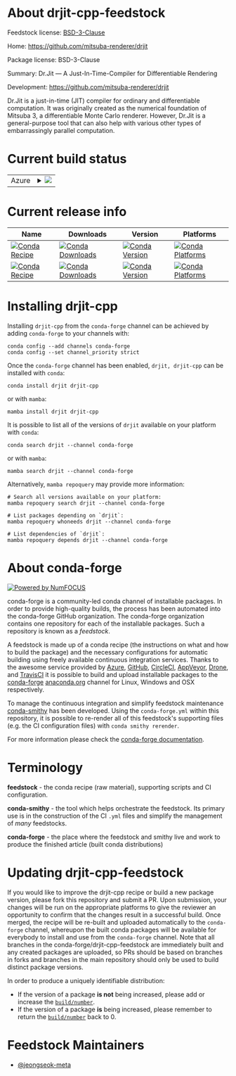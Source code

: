 About drjit-cpp-feedstock
=========================

Feedstock license: [BSD-3-Clause](https://github.com/conda-forge/drjit-cpp-feedstock/blob/main/LICENSE.txt)

Home: https://github.com/mitsuba-renderer/drjit

Package license: BSD-3-Clause

Summary: Dr.Jit — A Just-In-Time-Compiler for Differentiable Rendering

Development: https://github.com/mitsuba-renderer/drjit

Dr.Jit is a just-in-time (JIT) compiler for ordinary and differentiable computation. It was
originally created as the numerical foundation of Mitsuba 3, a differentiable Monte Carlo
renderer. However, Dr.Jit is a general-purpose tool that can also help with various other
types of embarrassingly parallel computation.


Current build status
====================


<table>
    
  <tr>
    <td>Azure</td>
    <td>
      <details>
        <summary>
          <a href="https://dev.azure.com/conda-forge/feedstock-builds/_build/latest?definitionId=22668&branchName=main">
            <img src="https://dev.azure.com/conda-forge/feedstock-builds/_apis/build/status/drjit-cpp-feedstock?branchName=main">
          </a>
        </summary>
        <table>
          <thead><tr><th>Variant</th><th>Status</th></tr></thead>
          <tbody><tr>
              <td>linux_64_build_modecppc_compiler_version13c_stdlib_version2.17cuda_compiler_version12.6cxx_compiler_version13llvm_version17</td>
              <td>
                <a href="https://dev.azure.com/conda-forge/feedstock-builds/_build/latest?definitionId=22668&branchName=main">
                  <img src="https://dev.azure.com/conda-forge/feedstock-builds/_apis/build/status/drjit-cpp-feedstock?branchName=main&jobName=linux&configuration=linux%20linux_64_build_modecppc_compiler_version13c_stdlib_version2.17cuda_compiler_version12.6cxx_compiler_version13llvm_version17" alt="variant">
                </a>
              </td>
            </tr><tr>
              <td>linux_64_build_modecppc_compiler_version13c_stdlib_version2.17cuda_compiler_version12.6cxx_compiler_version13llvm_version18</td>
              <td>
                <a href="https://dev.azure.com/conda-forge/feedstock-builds/_build/latest?definitionId=22668&branchName=main">
                  <img src="https://dev.azure.com/conda-forge/feedstock-builds/_apis/build/status/drjit-cpp-feedstock?branchName=main&jobName=linux&configuration=linux%20linux_64_build_modecppc_compiler_version13c_stdlib_version2.17cuda_compiler_version12.6cxx_compiler_version13llvm_version18" alt="variant">
                </a>
              </td>
            </tr><tr>
              <td>linux_64_build_modecppc_compiler_version13c_stdlib_version2.17cuda_compiler_version12.6cxx_compiler_version13llvm_version19</td>
              <td>
                <a href="https://dev.azure.com/conda-forge/feedstock-builds/_build/latest?definitionId=22668&branchName=main">
                  <img src="https://dev.azure.com/conda-forge/feedstock-builds/_apis/build/status/drjit-cpp-feedstock?branchName=main&jobName=linux&configuration=linux%20linux_64_build_modecppc_compiler_version13c_stdlib_version2.17cuda_compiler_version12.6cxx_compiler_version13llvm_version19" alt="variant">
                </a>
              </td>
            </tr><tr>
              <td>linux_64_build_modecppc_compiler_version13c_stdlib_version2.17cuda_compiler_version12.6cxx_compiler_version13llvm_version20</td>
              <td>
                <a href="https://dev.azure.com/conda-forge/feedstock-builds/_build/latest?definitionId=22668&branchName=main">
                  <img src="https://dev.azure.com/conda-forge/feedstock-builds/_apis/build/status/drjit-cpp-feedstock?branchName=main&jobName=linux&configuration=linux%20linux_64_build_modecppc_compiler_version13c_stdlib_version2.17cuda_compiler_version12.6cxx_compiler_version13llvm_version20" alt="variant">
                </a>
              </td>
            </tr><tr>
              <td>linux_64_build_modecppc_compiler_version13c_stdlib_version2.17cuda_compiler_version12.6cxx_compiler_version13llvm_version21</td>
              <td>
                <a href="https://dev.azure.com/conda-forge/feedstock-builds/_build/latest?definitionId=22668&branchName=main">
                  <img src="https://dev.azure.com/conda-forge/feedstock-builds/_apis/build/status/drjit-cpp-feedstock?branchName=main&jobName=linux&configuration=linux%20linux_64_build_modecppc_compiler_version13c_stdlib_version2.17cuda_compiler_version12.6cxx_compiler_version13llvm_version21" alt="variant">
                </a>
              </td>
            </tr><tr>
              <td>linux_64_build_modecppc_compiler_version14c_stdlib_version2.17cuda_compiler_version12.9cxx_compiler_version14llvm_version17</td>
              <td>
                <a href="https://dev.azure.com/conda-forge/feedstock-builds/_build/latest?definitionId=22668&branchName=main">
                  <img src="https://dev.azure.com/conda-forge/feedstock-builds/_apis/build/status/drjit-cpp-feedstock?branchName=main&jobName=linux&configuration=linux%20linux_64_build_modecppc_compiler_version14c_stdlib_version2.17cuda_compiler_version12.9cxx_compiler_version14llvm_version17" alt="variant">
                </a>
              </td>
            </tr><tr>
              <td>linux_64_build_modecppc_compiler_version14c_stdlib_version2.17cuda_compiler_version12.9cxx_compiler_version14llvm_version18</td>
              <td>
                <a href="https://dev.azure.com/conda-forge/feedstock-builds/_build/latest?definitionId=22668&branchName=main">
                  <img src="https://dev.azure.com/conda-forge/feedstock-builds/_apis/build/status/drjit-cpp-feedstock?branchName=main&jobName=linux&configuration=linux%20linux_64_build_modecppc_compiler_version14c_stdlib_version2.17cuda_compiler_version12.9cxx_compiler_version14llvm_version18" alt="variant">
                </a>
              </td>
            </tr><tr>
              <td>linux_64_build_modecppc_compiler_version14c_stdlib_version2.17cuda_compiler_version12.9cxx_compiler_version14llvm_version19</td>
              <td>
                <a href="https://dev.azure.com/conda-forge/feedstock-builds/_build/latest?definitionId=22668&branchName=main">
                  <img src="https://dev.azure.com/conda-forge/feedstock-builds/_apis/build/status/drjit-cpp-feedstock?branchName=main&jobName=linux&configuration=linux%20linux_64_build_modecppc_compiler_version14c_stdlib_version2.17cuda_compiler_version12.9cxx_compiler_version14llvm_version19" alt="variant">
                </a>
              </td>
            </tr><tr>
              <td>linux_64_build_modecppc_compiler_version14c_stdlib_version2.17cuda_compiler_version12.9cxx_compiler_version14llvm_version20</td>
              <td>
                <a href="https://dev.azure.com/conda-forge/feedstock-builds/_build/latest?definitionId=22668&branchName=main">
                  <img src="https://dev.azure.com/conda-forge/feedstock-builds/_apis/build/status/drjit-cpp-feedstock?branchName=main&jobName=linux&configuration=linux%20linux_64_build_modecppc_compiler_version14c_stdlib_version2.17cuda_compiler_version12.9cxx_compiler_version14llvm_version20" alt="variant">
                </a>
              </td>
            </tr><tr>
              <td>linux_64_build_modecppc_compiler_version14c_stdlib_version2.17cuda_compiler_version12.9cxx_compiler_version14llvm_version21</td>
              <td>
                <a href="https://dev.azure.com/conda-forge/feedstock-builds/_build/latest?definitionId=22668&branchName=main">
                  <img src="https://dev.azure.com/conda-forge/feedstock-builds/_apis/build/status/drjit-cpp-feedstock?branchName=main&jobName=linux&configuration=linux%20linux_64_build_modecppc_compiler_version14c_stdlib_version2.17cuda_compiler_version12.9cxx_compiler_version14llvm_version21" alt="variant">
                </a>
              </td>
            </tr><tr>
              <td>linux_64_build_modecppc_compiler_version14c_stdlib_version2.17cuda_compiler_versionNonecxx_compiler_version14llvm_version17</td>
              <td>
                <a href="https://dev.azure.com/conda-forge/feedstock-builds/_build/latest?definitionId=22668&branchName=main">
                  <img src="https://dev.azure.com/conda-forge/feedstock-builds/_apis/build/status/drjit-cpp-feedstock?branchName=main&jobName=linux&configuration=linux%20linux_64_build_modecppc_compiler_version14c_stdlib_version2.17cuda_compiler_versionNonecxx_compiler_version14llvm_version17" alt="variant">
                </a>
              </td>
            </tr><tr>
              <td>linux_64_build_modecppc_compiler_version14c_stdlib_version2.17cuda_compiler_versionNonecxx_compiler_version14llvm_version18</td>
              <td>
                <a href="https://dev.azure.com/conda-forge/feedstock-builds/_build/latest?definitionId=22668&branchName=main">
                  <img src="https://dev.azure.com/conda-forge/feedstock-builds/_apis/build/status/drjit-cpp-feedstock?branchName=main&jobName=linux&configuration=linux%20linux_64_build_modecppc_compiler_version14c_stdlib_version2.17cuda_compiler_versionNonecxx_compiler_version14llvm_version18" alt="variant">
                </a>
              </td>
            </tr><tr>
              <td>linux_64_build_modecppc_compiler_version14c_stdlib_version2.17cuda_compiler_versionNonecxx_compiler_version14llvm_version19</td>
              <td>
                <a href="https://dev.azure.com/conda-forge/feedstock-builds/_build/latest?definitionId=22668&branchName=main">
                  <img src="https://dev.azure.com/conda-forge/feedstock-builds/_apis/build/status/drjit-cpp-feedstock?branchName=main&jobName=linux&configuration=linux%20linux_64_build_modecppc_compiler_version14c_stdlib_version2.17cuda_compiler_versionNonecxx_compiler_version14llvm_version19" alt="variant">
                </a>
              </td>
            </tr><tr>
              <td>linux_64_build_modecppc_compiler_version14c_stdlib_version2.17cuda_compiler_versionNonecxx_compiler_version14llvm_version20</td>
              <td>
                <a href="https://dev.azure.com/conda-forge/feedstock-builds/_build/latest?definitionId=22668&branchName=main">
                  <img src="https://dev.azure.com/conda-forge/feedstock-builds/_apis/build/status/drjit-cpp-feedstock?branchName=main&jobName=linux&configuration=linux%20linux_64_build_modecppc_compiler_version14c_stdlib_version2.17cuda_compiler_versionNonecxx_compiler_version14llvm_version20" alt="variant">
                </a>
              </td>
            </tr><tr>
              <td>linux_64_build_modecppc_compiler_version14c_stdlib_version2.17cuda_compiler_versionNonecxx_compiler_version14llvm_version21</td>
              <td>
                <a href="https://dev.azure.com/conda-forge/feedstock-builds/_build/latest?definitionId=22668&branchName=main">
                  <img src="https://dev.azure.com/conda-forge/feedstock-builds/_apis/build/status/drjit-cpp-feedstock?branchName=main&jobName=linux&configuration=linux%20linux_64_build_modecppc_compiler_version14c_stdlib_version2.17cuda_compiler_versionNonecxx_compiler_version14llvm_version21" alt="variant">
                </a>
              </td>
            </tr><tr>
              <td>linux_64_build_modecppc_compiler_version14c_stdlib_version2.28cuda_compiler_version13.0cxx_compiler_version14llvm_version17</td>
              <td>
                <a href="https://dev.azure.com/conda-forge/feedstock-builds/_build/latest?definitionId=22668&branchName=main">
                  <img src="https://dev.azure.com/conda-forge/feedstock-builds/_apis/build/status/drjit-cpp-feedstock?branchName=main&jobName=linux&configuration=linux%20linux_64_build_modecppc_compiler_version14c_stdlib_version2.28cuda_compiler_version13.0cxx_compiler_version14llvm_version17" alt="variant">
                </a>
              </td>
            </tr><tr>
              <td>linux_64_build_modecppc_compiler_version14c_stdlib_version2.28cuda_compiler_version13.0cxx_compiler_version14llvm_version18</td>
              <td>
                <a href="https://dev.azure.com/conda-forge/feedstock-builds/_build/latest?definitionId=22668&branchName=main">
                  <img src="https://dev.azure.com/conda-forge/feedstock-builds/_apis/build/status/drjit-cpp-feedstock?branchName=main&jobName=linux&configuration=linux%20linux_64_build_modecppc_compiler_version14c_stdlib_version2.28cuda_compiler_version13.0cxx_compiler_version14llvm_version18" alt="variant">
                </a>
              </td>
            </tr><tr>
              <td>linux_64_build_modecppc_compiler_version14c_stdlib_version2.28cuda_compiler_version13.0cxx_compiler_version14llvm_version19</td>
              <td>
                <a href="https://dev.azure.com/conda-forge/feedstock-builds/_build/latest?definitionId=22668&branchName=main">
                  <img src="https://dev.azure.com/conda-forge/feedstock-builds/_apis/build/status/drjit-cpp-feedstock?branchName=main&jobName=linux&configuration=linux%20linux_64_build_modecppc_compiler_version14c_stdlib_version2.28cuda_compiler_version13.0cxx_compiler_version14llvm_version19" alt="variant">
                </a>
              </td>
            </tr><tr>
              <td>linux_64_build_modecppc_compiler_version14c_stdlib_version2.28cuda_compiler_version13.0cxx_compiler_version14llvm_version20</td>
              <td>
                <a href="https://dev.azure.com/conda-forge/feedstock-builds/_build/latest?definitionId=22668&branchName=main">
                  <img src="https://dev.azure.com/conda-forge/feedstock-builds/_apis/build/status/drjit-cpp-feedstock?branchName=main&jobName=linux&configuration=linux%20linux_64_build_modecppc_compiler_version14c_stdlib_version2.28cuda_compiler_version13.0cxx_compiler_version14llvm_version20" alt="variant">
                </a>
              </td>
            </tr><tr>
              <td>linux_64_build_modecppc_compiler_version14c_stdlib_version2.28cuda_compiler_version13.0cxx_compiler_version14llvm_version21</td>
              <td>
                <a href="https://dev.azure.com/conda-forge/feedstock-builds/_build/latest?definitionId=22668&branchName=main">
                  <img src="https://dev.azure.com/conda-forge/feedstock-builds/_apis/build/status/drjit-cpp-feedstock?branchName=main&jobName=linux&configuration=linux%20linux_64_build_modecppc_compiler_version14c_stdlib_version2.28cuda_compiler_version13.0cxx_compiler_version14llvm_version21" alt="variant">
                </a>
              </td>
            </tr><tr>
              <td>linux_64_build_modepythonc_compiler_version13c_stdlib_version2.17cuda_compiler_version12.6cxx_compiler_version13llvm_version17</td>
              <td>
                <a href="https://dev.azure.com/conda-forge/feedstock-builds/_build/latest?definitionId=22668&branchName=main">
                  <img src="https://dev.azure.com/conda-forge/feedstock-builds/_apis/build/status/drjit-cpp-feedstock?branchName=main&jobName=linux&configuration=linux%20linux_64_build_modepythonc_compiler_version13c_stdlib_version2.17cuda_compiler_version12.6cxx_compiler_version13llvm_version17" alt="variant">
                </a>
              </td>
            </tr><tr>
              <td>linux_64_build_modepythonc_compiler_version13c_stdlib_version2.17cuda_compiler_version12.6cxx_compiler_version13llvm_version18</td>
              <td>
                <a href="https://dev.azure.com/conda-forge/feedstock-builds/_build/latest?definitionId=22668&branchName=main">
                  <img src="https://dev.azure.com/conda-forge/feedstock-builds/_apis/build/status/drjit-cpp-feedstock?branchName=main&jobName=linux&configuration=linux%20linux_64_build_modepythonc_compiler_version13c_stdlib_version2.17cuda_compiler_version12.6cxx_compiler_version13llvm_version18" alt="variant">
                </a>
              </td>
            </tr><tr>
              <td>linux_64_build_modepythonc_compiler_version13c_stdlib_version2.17cuda_compiler_version12.6cxx_compiler_version13llvm_version19</td>
              <td>
                <a href="https://dev.azure.com/conda-forge/feedstock-builds/_build/latest?definitionId=22668&branchName=main">
                  <img src="https://dev.azure.com/conda-forge/feedstock-builds/_apis/build/status/drjit-cpp-feedstock?branchName=main&jobName=linux&configuration=linux%20linux_64_build_modepythonc_compiler_version13c_stdlib_version2.17cuda_compiler_version12.6cxx_compiler_version13llvm_version19" alt="variant">
                </a>
              </td>
            </tr><tr>
              <td>linux_64_build_modepythonc_compiler_version13c_stdlib_version2.17cuda_compiler_version12.6cxx_compiler_version13llvm_version20</td>
              <td>
                <a href="https://dev.azure.com/conda-forge/feedstock-builds/_build/latest?definitionId=22668&branchName=main">
                  <img src="https://dev.azure.com/conda-forge/feedstock-builds/_apis/build/status/drjit-cpp-feedstock?branchName=main&jobName=linux&configuration=linux%20linux_64_build_modepythonc_compiler_version13c_stdlib_version2.17cuda_compiler_version12.6cxx_compiler_version13llvm_version20" alt="variant">
                </a>
              </td>
            </tr><tr>
              <td>linux_64_build_modepythonc_compiler_version13c_stdlib_version2.17cuda_compiler_version12.6cxx_compiler_version13llvm_version21</td>
              <td>
                <a href="https://dev.azure.com/conda-forge/feedstock-builds/_build/latest?definitionId=22668&branchName=main">
                  <img src="https://dev.azure.com/conda-forge/feedstock-builds/_apis/build/status/drjit-cpp-feedstock?branchName=main&jobName=linux&configuration=linux%20linux_64_build_modepythonc_compiler_version13c_stdlib_version2.17cuda_compiler_version12.6cxx_compiler_version13llvm_version21" alt="variant">
                </a>
              </td>
            </tr><tr>
              <td>linux_64_build_modepythonc_compiler_version14c_stdlib_version2.17cuda_compiler_version12.9cxx_compiler_version14llvm_version17</td>
              <td>
                <a href="https://dev.azure.com/conda-forge/feedstock-builds/_build/latest?definitionId=22668&branchName=main">
                  <img src="https://dev.azure.com/conda-forge/feedstock-builds/_apis/build/status/drjit-cpp-feedstock?branchName=main&jobName=linux&configuration=linux%20linux_64_build_modepythonc_compiler_version14c_stdlib_version2.17cuda_compiler_version12.9cxx_compiler_version14llvm_version17" alt="variant">
                </a>
              </td>
            </tr><tr>
              <td>linux_64_build_modepythonc_compiler_version14c_stdlib_version2.17cuda_compiler_version12.9cxx_compiler_version14llvm_version18</td>
              <td>
                <a href="https://dev.azure.com/conda-forge/feedstock-builds/_build/latest?definitionId=22668&branchName=main">
                  <img src="https://dev.azure.com/conda-forge/feedstock-builds/_apis/build/status/drjit-cpp-feedstock?branchName=main&jobName=linux&configuration=linux%20linux_64_build_modepythonc_compiler_version14c_stdlib_version2.17cuda_compiler_version12.9cxx_compiler_version14llvm_version18" alt="variant">
                </a>
              </td>
            </tr><tr>
              <td>linux_64_build_modepythonc_compiler_version14c_stdlib_version2.17cuda_compiler_version12.9cxx_compiler_version14llvm_version19</td>
              <td>
                <a href="https://dev.azure.com/conda-forge/feedstock-builds/_build/latest?definitionId=22668&branchName=main">
                  <img src="https://dev.azure.com/conda-forge/feedstock-builds/_apis/build/status/drjit-cpp-feedstock?branchName=main&jobName=linux&configuration=linux%20linux_64_build_modepythonc_compiler_version14c_stdlib_version2.17cuda_compiler_version12.9cxx_compiler_version14llvm_version19" alt="variant">
                </a>
              </td>
            </tr><tr>
              <td>linux_64_build_modepythonc_compiler_version14c_stdlib_version2.17cuda_compiler_version12.9cxx_compiler_version14llvm_version20</td>
              <td>
                <a href="https://dev.azure.com/conda-forge/feedstock-builds/_build/latest?definitionId=22668&branchName=main">
                  <img src="https://dev.azure.com/conda-forge/feedstock-builds/_apis/build/status/drjit-cpp-feedstock?branchName=main&jobName=linux&configuration=linux%20linux_64_build_modepythonc_compiler_version14c_stdlib_version2.17cuda_compiler_version12.9cxx_compiler_version14llvm_version20" alt="variant">
                </a>
              </td>
            </tr><tr>
              <td>linux_64_build_modepythonc_compiler_version14c_stdlib_version2.17cuda_compiler_version12.9cxx_compiler_version14llvm_version21</td>
              <td>
                <a href="https://dev.azure.com/conda-forge/feedstock-builds/_build/latest?definitionId=22668&branchName=main">
                  <img src="https://dev.azure.com/conda-forge/feedstock-builds/_apis/build/status/drjit-cpp-feedstock?branchName=main&jobName=linux&configuration=linux%20linux_64_build_modepythonc_compiler_version14c_stdlib_version2.17cuda_compiler_version12.9cxx_compiler_version14llvm_version21" alt="variant">
                </a>
              </td>
            </tr><tr>
              <td>linux_64_build_modepythonc_compiler_version14c_stdlib_version2.17cuda_compiler_versionNonecxx_compiler_version14llvm_version17</td>
              <td>
                <a href="https://dev.azure.com/conda-forge/feedstock-builds/_build/latest?definitionId=22668&branchName=main">
                  <img src="https://dev.azure.com/conda-forge/feedstock-builds/_apis/build/status/drjit-cpp-feedstock?branchName=main&jobName=linux&configuration=linux%20linux_64_build_modepythonc_compiler_version14c_stdlib_version2.17cuda_compiler_versionNonecxx_compiler_version14llvm_version17" alt="variant">
                </a>
              </td>
            </tr><tr>
              <td>linux_64_build_modepythonc_compiler_version14c_stdlib_version2.17cuda_compiler_versionNonecxx_compiler_version14llvm_version18</td>
              <td>
                <a href="https://dev.azure.com/conda-forge/feedstock-builds/_build/latest?definitionId=22668&branchName=main">
                  <img src="https://dev.azure.com/conda-forge/feedstock-builds/_apis/build/status/drjit-cpp-feedstock?branchName=main&jobName=linux&configuration=linux%20linux_64_build_modepythonc_compiler_version14c_stdlib_version2.17cuda_compiler_versionNonecxx_compiler_version14llvm_version18" alt="variant">
                </a>
              </td>
            </tr><tr>
              <td>linux_64_build_modepythonc_compiler_version14c_stdlib_version2.17cuda_compiler_versionNonecxx_compiler_version14llvm_version19</td>
              <td>
                <a href="https://dev.azure.com/conda-forge/feedstock-builds/_build/latest?definitionId=22668&branchName=main">
                  <img src="https://dev.azure.com/conda-forge/feedstock-builds/_apis/build/status/drjit-cpp-feedstock?branchName=main&jobName=linux&configuration=linux%20linux_64_build_modepythonc_compiler_version14c_stdlib_version2.17cuda_compiler_versionNonecxx_compiler_version14llvm_version19" alt="variant">
                </a>
              </td>
            </tr><tr>
              <td>linux_64_build_modepythonc_compiler_version14c_stdlib_version2.17cuda_compiler_versionNonecxx_compiler_version14llvm_version20</td>
              <td>
                <a href="https://dev.azure.com/conda-forge/feedstock-builds/_build/latest?definitionId=22668&branchName=main">
                  <img src="https://dev.azure.com/conda-forge/feedstock-builds/_apis/build/status/drjit-cpp-feedstock?branchName=main&jobName=linux&configuration=linux%20linux_64_build_modepythonc_compiler_version14c_stdlib_version2.17cuda_compiler_versionNonecxx_compiler_version14llvm_version20" alt="variant">
                </a>
              </td>
            </tr><tr>
              <td>linux_64_build_modepythonc_compiler_version14c_stdlib_version2.17cuda_compiler_versionNonecxx_compiler_version14llvm_version21</td>
              <td>
                <a href="https://dev.azure.com/conda-forge/feedstock-builds/_build/latest?definitionId=22668&branchName=main">
                  <img src="https://dev.azure.com/conda-forge/feedstock-builds/_apis/build/status/drjit-cpp-feedstock?branchName=main&jobName=linux&configuration=linux%20linux_64_build_modepythonc_compiler_version14c_stdlib_version2.17cuda_compiler_versionNonecxx_compiler_version14llvm_version21" alt="variant">
                </a>
              </td>
            </tr><tr>
              <td>linux_64_build_modepythonc_compiler_version14c_stdlib_version2.28cuda_compiler_version13.0cxx_compiler_version14llvm_version17</td>
              <td>
                <a href="https://dev.azure.com/conda-forge/feedstock-builds/_build/latest?definitionId=22668&branchName=main">
                  <img src="https://dev.azure.com/conda-forge/feedstock-builds/_apis/build/status/drjit-cpp-feedstock?branchName=main&jobName=linux&configuration=linux%20linux_64_build_modepythonc_compiler_version14c_stdlib_version2.28cuda_compiler_version13.0cxx_compiler_version14llvm_version17" alt="variant">
                </a>
              </td>
            </tr><tr>
              <td>linux_64_build_modepythonc_compiler_version14c_stdlib_version2.28cuda_compiler_version13.0cxx_compiler_version14llvm_version18</td>
              <td>
                <a href="https://dev.azure.com/conda-forge/feedstock-builds/_build/latest?definitionId=22668&branchName=main">
                  <img src="https://dev.azure.com/conda-forge/feedstock-builds/_apis/build/status/drjit-cpp-feedstock?branchName=main&jobName=linux&configuration=linux%20linux_64_build_modepythonc_compiler_version14c_stdlib_version2.28cuda_compiler_version13.0cxx_compiler_version14llvm_version18" alt="variant">
                </a>
              </td>
            </tr><tr>
              <td>linux_64_build_modepythonc_compiler_version14c_stdlib_version2.28cuda_compiler_version13.0cxx_compiler_version14llvm_version19</td>
              <td>
                <a href="https://dev.azure.com/conda-forge/feedstock-builds/_build/latest?definitionId=22668&branchName=main">
                  <img src="https://dev.azure.com/conda-forge/feedstock-builds/_apis/build/status/drjit-cpp-feedstock?branchName=main&jobName=linux&configuration=linux%20linux_64_build_modepythonc_compiler_version14c_stdlib_version2.28cuda_compiler_version13.0cxx_compiler_version14llvm_version19" alt="variant">
                </a>
              </td>
            </tr><tr>
              <td>linux_64_build_modepythonc_compiler_version14c_stdlib_version2.28cuda_compiler_version13.0cxx_compiler_version14llvm_version20</td>
              <td>
                <a href="https://dev.azure.com/conda-forge/feedstock-builds/_build/latest?definitionId=22668&branchName=main">
                  <img src="https://dev.azure.com/conda-forge/feedstock-builds/_apis/build/status/drjit-cpp-feedstock?branchName=main&jobName=linux&configuration=linux%20linux_64_build_modepythonc_compiler_version14c_stdlib_version2.28cuda_compiler_version13.0cxx_compiler_version14llvm_version20" alt="variant">
                </a>
              </td>
            </tr><tr>
              <td>linux_64_build_modepythonc_compiler_version14c_stdlib_version2.28cuda_compiler_version13.0cxx_compiler_version14llvm_version21</td>
              <td>
                <a href="https://dev.azure.com/conda-forge/feedstock-builds/_build/latest?definitionId=22668&branchName=main">
                  <img src="https://dev.azure.com/conda-forge/feedstock-builds/_apis/build/status/drjit-cpp-feedstock?branchName=main&jobName=linux&configuration=linux%20linux_64_build_modepythonc_compiler_version14c_stdlib_version2.28cuda_compiler_version13.0cxx_compiler_version14llvm_version21" alt="variant">
                </a>
              </td>
            </tr><tr>
              <td>linux_aarch64_build_modecppc_compiler_version14c_stdlib_version2.17cuda_compiler_versionNonecxx_compiler_version14llvm_version17</td>
              <td>
                <a href="https://dev.azure.com/conda-forge/feedstock-builds/_build/latest?definitionId=22668&branchName=main">
                  <img src="https://dev.azure.com/conda-forge/feedstock-builds/_apis/build/status/drjit-cpp-feedstock?branchName=main&jobName=linux&configuration=linux%20linux_aarch64_build_modecppc_compiler_version14c_stdlib_version2.17cuda_compiler_versionNonecxx_compiler_version14llvm_version17" alt="variant">
                </a>
              </td>
            </tr><tr>
              <td>linux_aarch64_build_modecppc_compiler_version14c_stdlib_version2.17cuda_compiler_versionNonecxx_compiler_version14llvm_version18</td>
              <td>
                <a href="https://dev.azure.com/conda-forge/feedstock-builds/_build/latest?definitionId=22668&branchName=main">
                  <img src="https://dev.azure.com/conda-forge/feedstock-builds/_apis/build/status/drjit-cpp-feedstock?branchName=main&jobName=linux&configuration=linux%20linux_aarch64_build_modecppc_compiler_version14c_stdlib_version2.17cuda_compiler_versionNonecxx_compiler_version14llvm_version18" alt="variant">
                </a>
              </td>
            </tr><tr>
              <td>linux_aarch64_build_modecppc_compiler_version14c_stdlib_version2.17cuda_compiler_versionNonecxx_compiler_version14llvm_version19</td>
              <td>
                <a href="https://dev.azure.com/conda-forge/feedstock-builds/_build/latest?definitionId=22668&branchName=main">
                  <img src="https://dev.azure.com/conda-forge/feedstock-builds/_apis/build/status/drjit-cpp-feedstock?branchName=main&jobName=linux&configuration=linux%20linux_aarch64_build_modecppc_compiler_version14c_stdlib_version2.17cuda_compiler_versionNonecxx_compiler_version14llvm_version19" alt="variant">
                </a>
              </td>
            </tr><tr>
              <td>linux_aarch64_build_modecppc_compiler_version14c_stdlib_version2.17cuda_compiler_versionNonecxx_compiler_version14llvm_version20</td>
              <td>
                <a href="https://dev.azure.com/conda-forge/feedstock-builds/_build/latest?definitionId=22668&branchName=main">
                  <img src="https://dev.azure.com/conda-forge/feedstock-builds/_apis/build/status/drjit-cpp-feedstock?branchName=main&jobName=linux&configuration=linux%20linux_aarch64_build_modecppc_compiler_version14c_stdlib_version2.17cuda_compiler_versionNonecxx_compiler_version14llvm_version20" alt="variant">
                </a>
              </td>
            </tr><tr>
              <td>linux_aarch64_build_modecppc_compiler_version14c_stdlib_version2.17cuda_compiler_versionNonecxx_compiler_version14llvm_version21</td>
              <td>
                <a href="https://dev.azure.com/conda-forge/feedstock-builds/_build/latest?definitionId=22668&branchName=main">
                  <img src="https://dev.azure.com/conda-forge/feedstock-builds/_apis/build/status/drjit-cpp-feedstock?branchName=main&jobName=linux&configuration=linux%20linux_aarch64_build_modecppc_compiler_version14c_stdlib_version2.17cuda_compiler_versionNonecxx_compiler_version14llvm_version21" alt="variant">
                </a>
              </td>
            </tr><tr>
              <td>linux_ppc64le_build_modecppc_compiler_version14cuda_compiler_versionNonecxx_compiler_version14llvm_version17</td>
              <td>
                <a href="https://dev.azure.com/conda-forge/feedstock-builds/_build/latest?definitionId=22668&branchName=main">
                  <img src="https://dev.azure.com/conda-forge/feedstock-builds/_apis/build/status/drjit-cpp-feedstock?branchName=main&jobName=linux&configuration=linux%20linux_ppc64le_build_modecppc_compiler_version14cuda_compiler_versionNonecxx_compiler_version14llvm_version17" alt="variant">
                </a>
              </td>
            </tr><tr>
              <td>linux_ppc64le_build_modecppc_compiler_version14cuda_compiler_versionNonecxx_compiler_version14llvm_version18</td>
              <td>
                <a href="https://dev.azure.com/conda-forge/feedstock-builds/_build/latest?definitionId=22668&branchName=main">
                  <img src="https://dev.azure.com/conda-forge/feedstock-builds/_apis/build/status/drjit-cpp-feedstock?branchName=main&jobName=linux&configuration=linux%20linux_ppc64le_build_modecppc_compiler_version14cuda_compiler_versionNonecxx_compiler_version14llvm_version18" alt="variant">
                </a>
              </td>
            </tr><tr>
              <td>linux_ppc64le_build_modecppc_compiler_version14cuda_compiler_versionNonecxx_compiler_version14llvm_version19</td>
              <td>
                <a href="https://dev.azure.com/conda-forge/feedstock-builds/_build/latest?definitionId=22668&branchName=main">
                  <img src="https://dev.azure.com/conda-forge/feedstock-builds/_apis/build/status/drjit-cpp-feedstock?branchName=main&jobName=linux&configuration=linux%20linux_ppc64le_build_modecppc_compiler_version14cuda_compiler_versionNonecxx_compiler_version14llvm_version19" alt="variant">
                </a>
              </td>
            </tr><tr>
              <td>linux_ppc64le_build_modecppc_compiler_version14cuda_compiler_versionNonecxx_compiler_version14llvm_version20</td>
              <td>
                <a href="https://dev.azure.com/conda-forge/feedstock-builds/_build/latest?definitionId=22668&branchName=main">
                  <img src="https://dev.azure.com/conda-forge/feedstock-builds/_apis/build/status/drjit-cpp-feedstock?branchName=main&jobName=linux&configuration=linux%20linux_ppc64le_build_modecppc_compiler_version14cuda_compiler_versionNonecxx_compiler_version14llvm_version20" alt="variant">
                </a>
              </td>
            </tr><tr>
              <td>linux_ppc64le_build_modecppc_compiler_version14cuda_compiler_versionNonecxx_compiler_version14llvm_version21</td>
              <td>
                <a href="https://dev.azure.com/conda-forge/feedstock-builds/_build/latest?definitionId=22668&branchName=main">
                  <img src="https://dev.azure.com/conda-forge/feedstock-builds/_apis/build/status/drjit-cpp-feedstock?branchName=main&jobName=linux&configuration=linux%20linux_ppc64le_build_modecppc_compiler_version14cuda_compiler_versionNonecxx_compiler_version14llvm_version21" alt="variant">
                </a>
              </td>
            </tr><tr>
              <td>osx_64_build_modecppllvm_version17</td>
              <td>
                <a href="https://dev.azure.com/conda-forge/feedstock-builds/_build/latest?definitionId=22668&branchName=main">
                  <img src="https://dev.azure.com/conda-forge/feedstock-builds/_apis/build/status/drjit-cpp-feedstock?branchName=main&jobName=osx&configuration=osx%20osx_64_build_modecppllvm_version17" alt="variant">
                </a>
              </td>
            </tr><tr>
              <td>osx_64_build_modecppllvm_version18</td>
              <td>
                <a href="https://dev.azure.com/conda-forge/feedstock-builds/_build/latest?definitionId=22668&branchName=main">
                  <img src="https://dev.azure.com/conda-forge/feedstock-builds/_apis/build/status/drjit-cpp-feedstock?branchName=main&jobName=osx&configuration=osx%20osx_64_build_modecppllvm_version18" alt="variant">
                </a>
              </td>
            </tr><tr>
              <td>osx_64_build_modecppllvm_version19</td>
              <td>
                <a href="https://dev.azure.com/conda-forge/feedstock-builds/_build/latest?definitionId=22668&branchName=main">
                  <img src="https://dev.azure.com/conda-forge/feedstock-builds/_apis/build/status/drjit-cpp-feedstock?branchName=main&jobName=osx&configuration=osx%20osx_64_build_modecppllvm_version19" alt="variant">
                </a>
              </td>
            </tr><tr>
              <td>osx_64_build_modecppllvm_version20</td>
              <td>
                <a href="https://dev.azure.com/conda-forge/feedstock-builds/_build/latest?definitionId=22668&branchName=main">
                  <img src="https://dev.azure.com/conda-forge/feedstock-builds/_apis/build/status/drjit-cpp-feedstock?branchName=main&jobName=osx&configuration=osx%20osx_64_build_modecppllvm_version20" alt="variant">
                </a>
              </td>
            </tr><tr>
              <td>osx_64_build_modecppllvm_version21</td>
              <td>
                <a href="https://dev.azure.com/conda-forge/feedstock-builds/_build/latest?definitionId=22668&branchName=main">
                  <img src="https://dev.azure.com/conda-forge/feedstock-builds/_apis/build/status/drjit-cpp-feedstock?branchName=main&jobName=osx&configuration=osx%20osx_64_build_modecppllvm_version21" alt="variant">
                </a>
              </td>
            </tr><tr>
              <td>osx_64_build_modepythonllvm_version17</td>
              <td>
                <a href="https://dev.azure.com/conda-forge/feedstock-builds/_build/latest?definitionId=22668&branchName=main">
                  <img src="https://dev.azure.com/conda-forge/feedstock-builds/_apis/build/status/drjit-cpp-feedstock?branchName=main&jobName=osx&configuration=osx%20osx_64_build_modepythonllvm_version17" alt="variant">
                </a>
              </td>
            </tr><tr>
              <td>osx_64_build_modepythonllvm_version18</td>
              <td>
                <a href="https://dev.azure.com/conda-forge/feedstock-builds/_build/latest?definitionId=22668&branchName=main">
                  <img src="https://dev.azure.com/conda-forge/feedstock-builds/_apis/build/status/drjit-cpp-feedstock?branchName=main&jobName=osx&configuration=osx%20osx_64_build_modepythonllvm_version18" alt="variant">
                </a>
              </td>
            </tr><tr>
              <td>osx_64_build_modepythonllvm_version19</td>
              <td>
                <a href="https://dev.azure.com/conda-forge/feedstock-builds/_build/latest?definitionId=22668&branchName=main">
                  <img src="https://dev.azure.com/conda-forge/feedstock-builds/_apis/build/status/drjit-cpp-feedstock?branchName=main&jobName=osx&configuration=osx%20osx_64_build_modepythonllvm_version19" alt="variant">
                </a>
              </td>
            </tr><tr>
              <td>osx_64_build_modepythonllvm_version20</td>
              <td>
                <a href="https://dev.azure.com/conda-forge/feedstock-builds/_build/latest?definitionId=22668&branchName=main">
                  <img src="https://dev.azure.com/conda-forge/feedstock-builds/_apis/build/status/drjit-cpp-feedstock?branchName=main&jobName=osx&configuration=osx%20osx_64_build_modepythonllvm_version20" alt="variant">
                </a>
              </td>
            </tr><tr>
              <td>osx_64_build_modepythonllvm_version21</td>
              <td>
                <a href="https://dev.azure.com/conda-forge/feedstock-builds/_build/latest?definitionId=22668&branchName=main">
                  <img src="https://dev.azure.com/conda-forge/feedstock-builds/_apis/build/status/drjit-cpp-feedstock?branchName=main&jobName=osx&configuration=osx%20osx_64_build_modepythonllvm_version21" alt="variant">
                </a>
              </td>
            </tr><tr>
              <td>osx_arm64_build_modecppllvm_version17</td>
              <td>
                <a href="https://dev.azure.com/conda-forge/feedstock-builds/_build/latest?definitionId=22668&branchName=main">
                  <img src="https://dev.azure.com/conda-forge/feedstock-builds/_apis/build/status/drjit-cpp-feedstock?branchName=main&jobName=osx&configuration=osx%20osx_arm64_build_modecppllvm_version17" alt="variant">
                </a>
              </td>
            </tr><tr>
              <td>osx_arm64_build_modecppllvm_version18</td>
              <td>
                <a href="https://dev.azure.com/conda-forge/feedstock-builds/_build/latest?definitionId=22668&branchName=main">
                  <img src="https://dev.azure.com/conda-forge/feedstock-builds/_apis/build/status/drjit-cpp-feedstock?branchName=main&jobName=osx&configuration=osx%20osx_arm64_build_modecppllvm_version18" alt="variant">
                </a>
              </td>
            </tr><tr>
              <td>osx_arm64_build_modecppllvm_version19</td>
              <td>
                <a href="https://dev.azure.com/conda-forge/feedstock-builds/_build/latest?definitionId=22668&branchName=main">
                  <img src="https://dev.azure.com/conda-forge/feedstock-builds/_apis/build/status/drjit-cpp-feedstock?branchName=main&jobName=osx&configuration=osx%20osx_arm64_build_modecppllvm_version19" alt="variant">
                </a>
              </td>
            </tr><tr>
              <td>osx_arm64_build_modecppllvm_version20</td>
              <td>
                <a href="https://dev.azure.com/conda-forge/feedstock-builds/_build/latest?definitionId=22668&branchName=main">
                  <img src="https://dev.azure.com/conda-forge/feedstock-builds/_apis/build/status/drjit-cpp-feedstock?branchName=main&jobName=osx&configuration=osx%20osx_arm64_build_modecppllvm_version20" alt="variant">
                </a>
              </td>
            </tr><tr>
              <td>osx_arm64_build_modecppllvm_version21</td>
              <td>
                <a href="https://dev.azure.com/conda-forge/feedstock-builds/_build/latest?definitionId=22668&branchName=main">
                  <img src="https://dev.azure.com/conda-forge/feedstock-builds/_apis/build/status/drjit-cpp-feedstock?branchName=main&jobName=osx&configuration=osx%20osx_arm64_build_modecppllvm_version21" alt="variant">
                </a>
              </td>
            </tr><tr>
              <td>win_64_build_modecppcuda_compiler_versionNonellvm_version17</td>
              <td>
                <a href="https://dev.azure.com/conda-forge/feedstock-builds/_build/latest?definitionId=22668&branchName=main">
                  <img src="https://dev.azure.com/conda-forge/feedstock-builds/_apis/build/status/drjit-cpp-feedstock?branchName=main&jobName=win&configuration=win%20win_64_build_modecppcuda_compiler_versionNonellvm_version17" alt="variant">
                </a>
              </td>
            </tr><tr>
              <td>win_64_build_modecppcuda_compiler_versionNonellvm_version18</td>
              <td>
                <a href="https://dev.azure.com/conda-forge/feedstock-builds/_build/latest?definitionId=22668&branchName=main">
                  <img src="https://dev.azure.com/conda-forge/feedstock-builds/_apis/build/status/drjit-cpp-feedstock?branchName=main&jobName=win&configuration=win%20win_64_build_modecppcuda_compiler_versionNonellvm_version18" alt="variant">
                </a>
              </td>
            </tr><tr>
              <td>win_64_build_modecppcuda_compiler_versionNonellvm_version19</td>
              <td>
                <a href="https://dev.azure.com/conda-forge/feedstock-builds/_build/latest?definitionId=22668&branchName=main">
                  <img src="https://dev.azure.com/conda-forge/feedstock-builds/_apis/build/status/drjit-cpp-feedstock?branchName=main&jobName=win&configuration=win%20win_64_build_modecppcuda_compiler_versionNonellvm_version19" alt="variant">
                </a>
              </td>
            </tr><tr>
              <td>win_64_build_modecppcuda_compiler_versionNonellvm_version20</td>
              <td>
                <a href="https://dev.azure.com/conda-forge/feedstock-builds/_build/latest?definitionId=22668&branchName=main">
                  <img src="https://dev.azure.com/conda-forge/feedstock-builds/_apis/build/status/drjit-cpp-feedstock?branchName=main&jobName=win&configuration=win%20win_64_build_modecppcuda_compiler_versionNonellvm_version20" alt="variant">
                </a>
              </td>
            </tr><tr>
              <td>win_64_build_modecppcuda_compiler_versionNonellvm_version21</td>
              <td>
                <a href="https://dev.azure.com/conda-forge/feedstock-builds/_build/latest?definitionId=22668&branchName=main">
                  <img src="https://dev.azure.com/conda-forge/feedstock-builds/_apis/build/status/drjit-cpp-feedstock?branchName=main&jobName=win&configuration=win%20win_64_build_modecppcuda_compiler_versionNonellvm_version21" alt="variant">
                </a>
              </td>
            </tr>
          </tbody>
        </table>
      </details>
    </td>
  </tr>
</table>

Current release info
====================

| Name | Downloads | Version | Platforms |
| --- | --- | --- | --- |
| [![Conda Recipe](https://img.shields.io/badge/recipe-drjit-green.svg)](https://anaconda.org/conda-forge/drjit) | [![Conda Downloads](https://img.shields.io/conda/dn/conda-forge/drjit.svg)](https://anaconda.org/conda-forge/drjit) | [![Conda Version](https://img.shields.io/conda/vn/conda-forge/drjit.svg)](https://anaconda.org/conda-forge/drjit) | [![Conda Platforms](https://img.shields.io/conda/pn/conda-forge/drjit.svg)](https://anaconda.org/conda-forge/drjit) |
| [![Conda Recipe](https://img.shields.io/badge/recipe-drjit--cpp-green.svg)](https://anaconda.org/conda-forge/drjit-cpp) | [![Conda Downloads](https://img.shields.io/conda/dn/conda-forge/drjit-cpp.svg)](https://anaconda.org/conda-forge/drjit-cpp) | [![Conda Version](https://img.shields.io/conda/vn/conda-forge/drjit-cpp.svg)](https://anaconda.org/conda-forge/drjit-cpp) | [![Conda Platforms](https://img.shields.io/conda/pn/conda-forge/drjit-cpp.svg)](https://anaconda.org/conda-forge/drjit-cpp) |

Installing drjit-cpp
====================

Installing `drjit-cpp` from the `conda-forge` channel can be achieved by adding `conda-forge` to your channels with:

```
conda config --add channels conda-forge
conda config --set channel_priority strict
```

Once the `conda-forge` channel has been enabled, `drjit, drjit-cpp` can be installed with `conda`:

```
conda install drjit drjit-cpp
```

or with `mamba`:

```
mamba install drjit drjit-cpp
```

It is possible to list all of the versions of `drjit` available on your platform with `conda`:

```
conda search drjit --channel conda-forge
```

or with `mamba`:

```
mamba search drjit --channel conda-forge
```

Alternatively, `mamba repoquery` may provide more information:

```
# Search all versions available on your platform:
mamba repoquery search drjit --channel conda-forge

# List packages depending on `drjit`:
mamba repoquery whoneeds drjit --channel conda-forge

# List dependencies of `drjit`:
mamba repoquery depends drjit --channel conda-forge
```


About conda-forge
=================

[![Powered by
NumFOCUS](https://img.shields.io/badge/powered%20by-NumFOCUS-orange.svg?style=flat&colorA=E1523D&colorB=007D8A)](https://numfocus.org)

conda-forge is a community-led conda channel of installable packages.
In order to provide high-quality builds, the process has been automated into the
conda-forge GitHub organization. The conda-forge organization contains one repository
for each of the installable packages. Such a repository is known as a *feedstock*.

A feedstock is made up of a conda recipe (the instructions on what and how to build
the package) and the necessary configurations for automatic building using freely
available continuous integration services. Thanks to the awesome service provided by
[Azure](https://azure.microsoft.com/en-us/services/devops/), [GitHub](https://github.com/),
[CircleCI](https://circleci.com/), [AppVeyor](https://www.appveyor.com/),
[Drone](https://cloud.drone.io/welcome), and [TravisCI](https://travis-ci.com/)
it is possible to build and upload installable packages to the
[conda-forge](https://anaconda.org/conda-forge) [anaconda.org](https://anaconda.org/)
channel for Linux, Windows and OSX respectively.

To manage the continuous integration and simplify feedstock maintenance
[conda-smithy](https://github.com/conda-forge/conda-smithy) has been developed.
Using the ``conda-forge.yml`` within this repository, it is possible to re-render all of
this feedstock's supporting files (e.g. the CI configuration files) with ``conda smithy rerender``.

For more information please check the [conda-forge documentation](https://conda-forge.org/docs/).

Terminology
===========

**feedstock** - the conda recipe (raw material), supporting scripts and CI configuration.

**conda-smithy** - the tool which helps orchestrate the feedstock.
                   Its primary use is in the construction of the CI ``.yml`` files
                   and simplify the management of *many* feedstocks.

**conda-forge** - the place where the feedstock and smithy live and work to
                  produce the finished article (built conda distributions)


Updating drjit-cpp-feedstock
============================

If you would like to improve the drjit-cpp recipe or build a new
package version, please fork this repository and submit a PR. Upon submission,
your changes will be run on the appropriate platforms to give the reviewer an
opportunity to confirm that the changes result in a successful build. Once
merged, the recipe will be re-built and uploaded automatically to the
`conda-forge` channel, whereupon the built conda packages will be available for
everybody to install and use from the `conda-forge` channel.
Note that all branches in the conda-forge/drjit-cpp-feedstock are
immediately built and any created packages are uploaded, so PRs should be based
on branches in forks and branches in the main repository should only be used to
build distinct package versions.

In order to produce a uniquely identifiable distribution:
 * If the version of a package **is not** being increased, please add or increase
   the [``build/number``](https://docs.conda.io/projects/conda-build/en/latest/resources/define-metadata.html#build-number-and-string).
 * If the version of a package **is** being increased, please remember to return
   the [``build/number``](https://docs.conda.io/projects/conda-build/en/latest/resources/define-metadata.html#build-number-and-string)
   back to 0.

Feedstock Maintainers
=====================

* [@jeongseok-meta](https://github.com/jeongseok-meta/)

